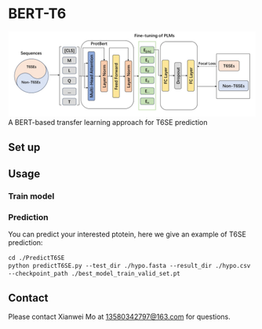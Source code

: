 # BERT-T6
![image](https://github.com/mxw1992/BERT-T6/blob/main/image/%E4%B8%BB%E5%9B%BE%E9%A2%9C%E8%89%B2.jpg)
A BERT-based transfer learning approach for T6SE prediction
## Set up
## Usage
### Train model
### Prediction
You can predict your interested ptotein,  here we give an example of T6SE prediction:
```
cd ./PredictT6SE
python predictT6SE.py --test_dir ./hypo.fasta --result_dir ./hypo.csv --checkpoint_path ./best_model_train_valid_set.pt
```
## Contact
Please contact Xianwei Mo at 13580342797@163.com for questions.
